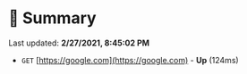 # 📖 Summary
Last updated: **2/27/2021, 8:45:02 PM**

- `GET` [https://google.com](https://google.com) - **Up** (124ms)
